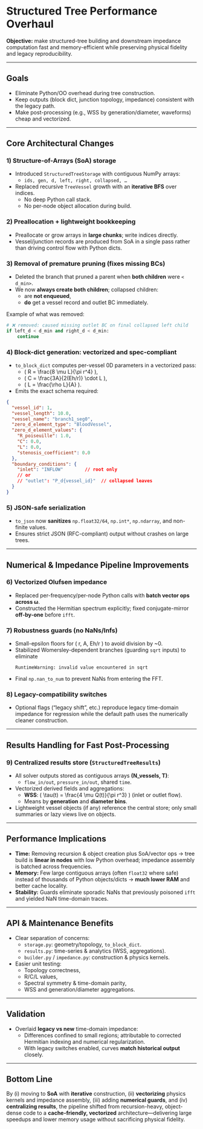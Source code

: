 # Structured Tree Performance Overhaul

**Objective:** make structured-tree building and downstream impedance computation fast and memory-efficient while preserving physical fidelity and legacy reproducibility.

---

## Goals

- Eliminate Python/OO overhead during tree construction.
- Keep outputs (block dict, junction topology, impedance) consistent with the legacy path.
- Make post-processing (e.g., WSS by generation/diameter, waveforms) cheap and vectorized.

---

## Core Architectural Changes

### 1) Structure-of-Arrays (SoA) storage
- Introduced `StructuredTreeStorage` with contiguous NumPy arrays:
  - `ids, gen, d, left, right, collapsed, …`
- Replaced recursive `TreeVessel` growth with an **iterative BFS** over indices.
  - No deep Python call stack.
  - No per-node object allocation during build.

### 2) Preallocation + lightweight bookkeeping
- Preallocate or grow arrays in **large chunks**; write indices directly.
- Vessel/junction records are produced from SoA in a single pass rather than driving control flow with Python dicts.

### 3) Removal of premature pruning (fixes missing BCs)
- Deleted the branch that pruned a parent when **both children** were `< d_min>`.
- We now **always create both children**; collapsed children:
  - are **not enqueued**,
  - **do** get a vessel record and outlet BC immediately.

Example of what was removed:
```python
# ❌ removed: caused missing outlet BC on final collapsed left child
if left_d < d_min and right_d < d_min:
    continue
```

### 4) Block-dict generation: vectorized and spec-compliant
- `to_block_dict` computes per-vessel 0D parameters in a vectorized pass:
  - \( R = \frac{8 \mu L}{\pi r^4} \),
  - \( C = \frac{3A}{2(Eh/r)} \cdot L \),
  - \( L = \frac{\rho L}{A} \).
- Emits the exact schema required:
```json
{
  "vessel_id": 1,
  "vessel_length": 10.0,
  "vessel_name": "branch1_seg0",
  "zero_d_element_type": "BloodVessel",
  "zero_d_element_values": {
    "R_poiseuille": 1.0,
    "C": 0.0,
    "L": 0.0,
    "stenosis_coefficient": 0.0
  },
  "boundary_conditions": {
    "inlet": "INFLOW"        // root only
    // or
    // "outlet": "P_d{vessel_id}"  // collapsed leaves
  }
}
```

### 5) JSON-safe serialization
- `to_json` now **sanitizes** `np.float32/64`, `np.int*`, `np.ndarray`, and non-finite values.
- Ensures strict JSON (RFC-compliant) output without crashes on large trees.

---

## Numerical & Impedance Pipeline Improvements

### 6) Vectorized Olufsen impedance
- Replaced per-frequency/per-node Python calls with **batch vector ops across ω**.
- Constructed the Hermitian spectrum explicitly; fixed conjugate-mirror **off-by-one** before `ifft`.

### 7) Robustness guards (no NaNs/Infs)
- Small-epsilon floors for \( r, A, Eh/r \) to avoid division by ~0.
- Stabilized Womersley-dependent branches (guarding `sqrt` inputs) to eliminate
  ```
  RuntimeWarning: invalid value encountered in sqrt
  ```
- Final `np.nan_to_num` to prevent NaNs from entering the FFT.

### 8) Legacy-compatibility switches
- Optional flags (“legacy shift”, etc.) reproduce legacy time-domain impedance for regression while the default path uses the numerically cleaner construction.

---

## Results Handling for Fast Post-Processing

### 9) Centralized results store (`StructuredTreeResults`)
- All solver outputs stored as contiguous arrays **(N_vessels, T)**:
  - `flow_in/out`, `pressure_in/out`, shared `time`.
- Vectorized derived fields and aggregations:
  - **WSS**: \( \tau(t) = \frac{4 \mu Q(t)}{\pi r^3} \) (inlet or outlet flow).
  - Means by **generation** and **diameter bins**.
- Lightweight vessel objects (if any) reference the central store; only small summaries or lazy views live on objects.

---

## Performance Implications

- **Time:** Removing recursion & object creation plus SoA/vector ops → tree build is **linear in nodes** with low Python overhead; impedance assembly is batched across frequencies.
- **Memory:** Few large contiguous arrays (often `float32` where safe) instead of thousands of Python objects/dicts → **much lower RAM** and better cache locality.
- **Stability:** Guards eliminate sporadic NaNs that previously poisoned `ifft` and yielded NaN time-domain traces.

---

## API & Maintenance Benefits

- Clear separation of concerns:
  - `storage.py`: geometry/topology, `to_block_dict`.
  - `results.py`: time-series & analytics (WSS, aggregations).
  - `builder.py` / `impedance.py`: construction & physics kernels.
- Easier unit testing:
  - Topology correctness,
  - R/C/L values,
  - Spectral symmetry & time-domain parity,
  - WSS and generation/diameter aggregations.

---

## Validation

- Overlaid **legacy vs new** time-domain impedance:
  - Differences confined to small regions; attributable to corrected Hermitian indexing and numerical regularization.
  - With legacy switches enabled, curves **match historical output** closely.

---

## Bottom Line

By (i) moving to **SoA** with **iterative** construction, (ii) **vectorizing** physics kernels and impedance assembly, (iii) adding **numerical guards**, and (iv) **centralizing results**, the pipeline shifted from recursion-heavy, object-dense code to a **cache-friendly, vectorized** architecture—delivering large speedups and lower memory usage without sacrificing physical fidelity.

